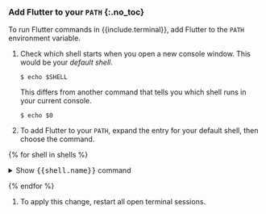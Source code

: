 ### Add Flutter to your `PATH` {:.no_toc}

To run Flutter commands in {{include.terminal}},
add Flutter to the `PATH` environment variable.

1. Check which shell starts when you open a new console window.
   This would be your _default shell_.

   ```console
   $ echo $SHELL
   ```

   This differs from another command that tells you which shell runs
   in your current console.

   ```console
   $ echo $0
   ```

1. To add Flutter to your `PATH`, expand the entry for your default shell, then
   choose the command.

{% for shell in shells %}

   <details {% if shell.name == 'bash' %}open{% endif %}>
   <summary>Show <tt>{{shell.name}}</tt> command</summary>

   ```console
   $ {{shell.set-path}}
   ```

   {% if shell.name == 'shell' %}
   :::note
   If the above doesn't work, you might be using a non-login shell.
   In that case, add the same line to ~/.bashrc: `console $ echo
   'export PATH="/usr/bin/flutter/bin:$PATH"' >> ~/.bashrc `.
   To ensure consistency across all shell types, source ~/.bashrc from
   ~/.bash_profile by adding the following to ~/.bash_profile: ` if [ -f
   ~/.bashrc ]; then source ~/.bashrc fi `.
   {% endif %}

   </details>

{% endfor %}

1. To apply this change, restart all open terminal sessions.
